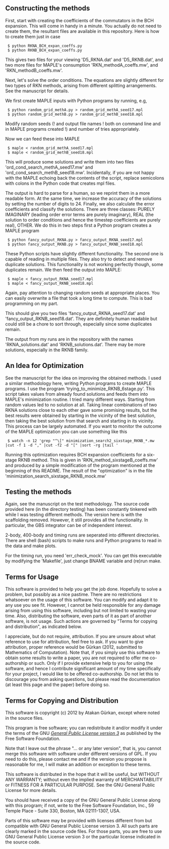 Constructing the methods
------------------------

First, start with creating the coefficients of the commutators in the BCH
expansion. This will come in handy in a minute. You actually do not need
to create them, the resultant files are available in this repository.
Here is how to create them just in case

     $ python RKNA_BCH_expan_coeffs.py
     $ python RKNB_BCH_expan_coeffs.py

This gives two files for your viewing 'D5_RKNA.dat' and 'D5_RKNB.dat',
and two more files for MAPLE's consumption 'RKN_methodA_coeffs.mw',
and 'RKN_methodB_coeffs.mw'.

Next, let's solve the order conditions. The equations are slightly
different for two types of RKN methods, arising from different splitting
arrangements. See the manuscript for details.

We first create MAPLE inputs with Python programs by running, e.g,

     $ python random_grid_methA.py > random_grid_methA_seed17.mpl
     $ python random_grid_methB.py > random_grid_methB_seed18.mpl

Modify random seeds (! and output file names ! both on command line and
in MAPLE programs created !) and number of tries appropriately.

Now we can feed these into MAPLE

     $ maple < random_grid_methA_seed17.mpl
     $ maple < random_grid_methB_seed18.mpl

This will produce some solutions and write them
into two files 'ord_cond_search_methA_seed17.mw' and
'ord_cond_search_methB_seed18.mw'. Incidentally, if you are not
happy with the MAPLE echoing back the contents of the script, replace
semicolons with colons in the Python code that creates mpl files.

The output is hard to parse for a human, so we reprint them in a more
readable form. At the same time, we increase the accuracy of the
solutions by setting the number of digits to 24. Finally, we also
calculate the error coefficients and classify the solutions. There are
three classes: PURELY IMAGINARY (leading order error terms are purely
imaginary), REAL (the solution to order conditions and hence the
timestep coefficients are purely real), OTHER. We do this in two steps
first a Python program creates a MAPLE program

     $ python fancy_output_RKNA.py > fancy_output_RKNA_seed17.mpl
     $ python fancy_output_RKNB.py > fancy_output_RKNB_seed18.mpl

These Python scripts have slightly different functionality. The second
one is capable of reading in multiple files. They also try to detect and
remove duplicate solutions. This functionality is not working perfectly
though, some duplicates remain.
We then feed the output into MAPLE:

     $ maple < fancy_output_RKNA_seed17.mpl
     $ maple < fancy_output_RKNB_seed18.mpl

Again, pay attention to changing random seeds at appropriate places. You
can easily overwrite a file that took a long time to compute. This is
bad programming on my part.

This should give you two files 'fancy_output_RKNA_seed17.dat' and
'fancy_output_RKNB_seed18.dat'. They are definitely human readable but
could still be a chore to sort through, especially since some duplicates
remain.

The output from my runs are in the repository with the names
'RKNA_solutions.dat' and 'RKNB_solutions.dat'. There may be more
solutions, especially in the RKNB family.

An Idea for Optimization
------------------------

See the manuscript for the idea on improving the obtained methods. I
used a similar methodology here, writing Python programs to create MAPLE
programs. I use the program 'trying_to_minimize_RKNB_6stage.py'. This
script takes values from already found solutions and feeds them into
MAPLE's minimization routine. I tried many different ways. Starting from
random values led to no solution at all. Taking linear combinations of
two RKNA solutions close to each other gave some promising results, but
the best results were obtained by starting in the vicinity of the best
solution, then taking the best solution from that search and starting in
its vicinity. This process can be largely automated. If you want to
monitor the outcome of the MAPLE optimization you can use something like
this

     $ watch -n 12 'grep "^\[" minimization_search2_sixstage_RKNB_*.mw |cut -f 1 -d "," |cut -f2 -d "[" |sort -rg |tail '

Running this optimization requires BCH expansion
coefficients for a six-stage RKNB method. This is given in
'RKN_method_sixstageB_coeffs.mw' and produced by a simple modification
of the program mentioned at the beginning of this README. The result of
the "optimization" is in the file
'minimization_search_sixstage_RKNB_mock.mw'


Testing the methods
-------------------

Again, see the manuscript on the test methodology. The source
code provided here (in the directory testing) has been constantly
tinkered with while I was testing different methods. The version
here is with the scaffolding removed.  However, it still provides
all the functionality. In particular, the GBS integrator can be of
independent interest.

2-body, 400-body and timing runs are seperated into different
directories. There are shell (bash) scripts to make runs and Python
programs to read in the data and make plots.

For the timing run, you need 'err_check_mock'. You can get this
executable by modifying the 'Makefile', just change BNAME variable and
(re)run make.


Terms for Usage
---------------

This software is provided to help you get the job done. Hopefully
to solve a problem, but possibly as a nice pastime. There are
no restrictions whatsoever on the usage of this software. You can
modify and adapt it to any use you see fit. However, I cannot be held
responsible for any damage arising from using this software, including
but not limited to wasting your time. Also, distributing the software,
even parts of it as part of another software, is not usage. Such
actions are governed by "Terms for copying and distribution", as
indicated below.

I appreciate, but do not require, attribution. If you are unsure
about what reference to use for attribution, feel free to ask. If you
want to give attribution, proper reference would be Gürkan (2012,
submitted to Mathematics of Computation). Note that, if you simply
use this software to obtain some results to write a paper, you are
not required to offer me co-authorship or such. Only if I provide
extensive help to you for using the software, and hence I contribute
significant amount of my time specifically for your project, I would
like to be offered co-authorship. Do not let this to discourage you
from asking questions, but please read the documentation (at least
this page and the paper) before doing so.


Terms for Copying and Distribution
----------------------------------

This software is copyright (c) 2012 by Atakan Gürkan, except where
noted in the source files.

This program is free software; you can redistribute it and/or modify
it under the terms of the GNU [*General Public License version 3*](http://www.gnu.org/licenses/gpl-3.0.txt) as
published by the Free Software Foundation.

Note that I leave out the phrase "... or any later version", that is,
you cannot merge this software with software under different versions
of GPL. If you need to do this, please contact me and if the version
you propose is reasonable for me, I will make an addition or exception
to these terms.

This software is distributed in the hope that it will be useful,
but WITHOUT ANY WARRANTY; without even the implied warranty of
MERCHANTABILITY or FITNESS FOR A PARTICULAR PURPOSE. See the GNU
General Public License for more details.

You should have received a copy of the GNU General Public License
along with this program; if not, write to the Free Software Foundation,
Inc., 59 Temple Place - Suite 330, Boston, MA 02111-1307, USA.

Parts of this software may be provided with licenses different from
but compatible with GNU General Public License version 3. All such
parts are clearly marked in the source code files. For those parts,
you are free to use GNU General Public License version 3 or the
particular license indicated in the source code.
